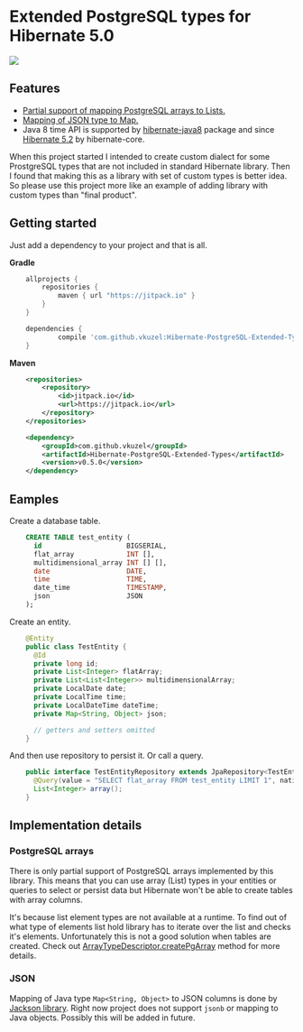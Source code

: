 # Extended PostgreSQL types for Hibernate 5.0

[![](https://jitpack.io/v/vkuzel/Hibernate-PostgreSQL-Extended-Types.svg)](https://jitpack.io/#vkuzel/Hibernate-PostgreSQL-Extended-Types)

## Features

* [Partial support of mapping PostgreSQL arrays to Lists.](#postgresql-arrays)
* [Mapping of JSON type to Map.](#json)
* Java 8 time API is supported by [hibernate-java8](https://repo1.maven.org/maven2/org/hibernate/hibernate-java8/) package and since [Hibernate 5.2](https://github.com/hibernate/hibernate-orm/releases/tag/5.2.0/) by hibernate-core.

When this project started I intended to create custom dialect for some ProstgreSQL types that are not included in standard Hibernate library.
Then I found that making this as a library with set of custom types is better idea.
So please use this project more like an example of adding library with custom types than "final product".

## Getting started

Just add a dependency to your project and that is all.

**Gradle**
````groovy
    allprojects {
        repositories {
            maven { url "https://jitpack.io" }
        }
    }

    dependencies {
            compile 'com.github.vkuzel:Hibernate-PostgreSQL-Extended-Types:v0.5.0'
    }
````
**Maven**
````xml
    <repositories>
		<repository>
		    <id>jitpack.io</id>
		    <url>https://jitpack.io</url>
		</repository>
	</repositories>

    <dependency>
	    <groupId>com.github.vkuzel</groupId>
	    <artifactId>Hibernate-PostgreSQL-Extended-Types</artifactId>
	    <version>v0.5.0</version>
	</dependency>
````

## Eamples

Create a database table.

```sql
    CREATE TABLE test_entity (
      id                     BIGSERIAL,
      flat_array             INT [],
      multidimensional_array INT [] [],
      date                   DATE,
      time                   TIME,
      date_time              TIMESTAMP,
      json                   JSON
    );
```
Create an entity.
```java
    @Entity
    public class TestEntity {
      @Id
      private long id;
      private List<Integer> flatArray;
      private List<List<Integer>> multidimensionalArray;
      private LocalDate date;
      private LocalTime time;
      private LocalDateTime dateTime;
      private Map<String, Object> json;

      // getters and setters omitted
    }
```
And then use repository to persist it. Or call a query.
```java
    public interface TestEntityRepository extends JpaRepository<TestEntity, Long> {
      @Query(value = "SELECT flat_array FROM test_entity LIMIT 1", nativeQuery = true)
      List<Integer> array();
    }
```

## Implementation details

### PostgreSQL arrays

There is only partial support of PostgreSQL arrays implemented by this library. This means that you can use array (List) types in your entities or queries to select or persist data but Hibernate won't be able to create tables with array columns.

It's because list element types are not available at a runtime. To find out of what type of elements list hold library has to iterate over the list and checks it's elements. Unfortunately this is not a good solution when tables are created. Check out [ArrayTypeDescriptor.createPgArray](src/main/java/com/github/vkuzel/hibernate/type/descriptor/java/PostgresArrayTypeDescriptor.java#L40) method for more details.

### JSON

Mapping of Java type `Map<String, Object>` to JSON columns is done by [Jackson library](http://wiki.fasterxml.com/JacksonHome). Right now project does not support `jsonb` or mapping to Java objects. Possibly this will be added in future.
